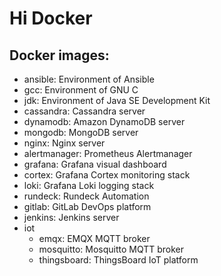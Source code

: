 # Hi Docker

## Docker images:
  * ansible: Environment of Ansible
  * gcc: Environment of GNU C
  * jdk: Environment of Java SE Development Kit
  * cassandra: Cassandra server
  * dynamodb: Amazon DynamoDB server
  * mongodb: MongoDB server
  * nginx: Nginx server
  * alertmanager: Prometheus Alertmanager
  * grafana: Grafana visual dashboard
  * cortex: Grafana Cortex monitoring stack
  * loki: Grafana Loki logging stack
  * rundeck: Rundeck Automation
  * gitlab: GitLab DevOps platform
  * jenkins: Jenkins server
  * iot
    * emqx: EMQX MQTT broker
    * mosquitto: Mosquitto MQTT broker
    * thingsboard: ThingsBoard IoT platform
